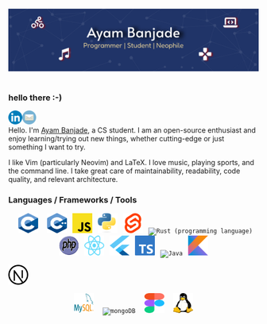![banner-github](https://raw.githubusercontent.com/BrainTeazer/BrainTeazer/main/assets/banner-github.svg)
<img align="center" src="https://komarev.com/ghpvc/?username=brainteazer&style=for-the-badge&color=blueviolet" alt=""/>

### hello there :-)

[<img align='left' alt='linkedin' width='28px' src='./assets/linkedin.svg'/>](https://www.linkedin.com/in/ayambanjade/)

[<img align='left' alt='email' width='28px' src='./assets/email.svg'/>](mailto:ayam.banjade@gmail.com)
<br/>

Hello. I'm [Ayam Banjade](https://www.ayambanjade.com.np/), a CS student. I am an open-source enthusiast and enjoy learning/trying out new things, whether cutting-edge or just something I want to try.

I like Vim (particularly Neovim) and LaTeX. I love music, playing sports, and the command line. I take great care of maintainability, readability, code quality, and relevant architecture.

### Languages / Frameworks / Tools

<p float="center" align="middle">
  <code> <img width="40" height="40" alt="C (programming language)" title="C (programming language)" src="./assets/c.svg"/> </code>
  <code> <img width="40" height="40" alt="C++" title="C++" src="./assets/cpp.svg" /></code>
  <code> <img width="40" height="40" alt="Javascript" title="Javascript" src="./assets/js.svg"/></code>
  <code> <img width="40" height="40" alt="Python" title="Python" src="./assets/python.svg" /></code>
  <code> <img width="40" height="40" alt="Svelte" title="Svelte" src="./assets/svelte.png" /></code>
  <code> <img width="40" height="40" alt="Rust (programming language)" title="Rust (programming language)" src="./assets/rust.png" /></code>
  <code> <img width="40" height="40" alt="PHP" title="PHP" src="./assets/php.svg" /></code>
  <code> <img width="40" height="40" alt="React (framework)" title="React (framework)" src="./assets/react.svg" /></code>
  <code> <img width="40" height="40" alt="Flutter (programming language)" title="Flutter (programming language)" src="./assets/flutter.png" /></code>
  <code> <img width="40" height="40" alt="Typescript" title="Typescript" src="./assets/typescript.svg" /></code>
  <code> <img width="40" height="40" alt="Java" title="Java" src="./assets/java.png" /></code>
  <code> <img width="40" height="40" alt="Kotlin" title="Kotlin" src="./assets/kotlin.svg" /></code>
  
  <code><picture><source media="(prefers-color-scheme: dark)" srcset="./assets/nextjs-dark.png"><source media="(prefers-color-scheme: light)" srcset="./assets/nextjs-light.png"><img width="40" height="40" alt="Next.js" title="Next.js" src="./assets/nextjs-light.png" /></picture></code>
  
</p>

<p float="center" align="middle" >
<code> <img width="40" height="40" alt="MySQL" title="MYSQL" src="./assets/mysql.svg" /> </code>
<code> <img width="40" height="40" alt="mongoDB" title="mongoDB" src="./assets/mongodb.png" /> </code>
<code> <img width="40" height="40" alt="figma" title="Figma" src="./assets/figma.svg" /> </code>
<code> <img width="40" height="40" alt="linux" title="Linux (Operating System)" src="./assets/linux.svg" /> </code>
</p>
